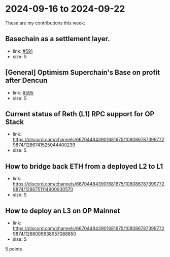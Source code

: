 # 2024-09-16 to 2024-09-22

These are my contributions this week:

## Basechain as a  settlement layer.

- link: [#591](https://github.com/ethereum-optimism/developers/discussions/591)
- size: S

## [General] Optimism Superchain's Base on profit after Dencun

- link: [#595](https://github.com/ethereum-optimism/developers/discussions/595)
- size: S

## Current status of Reth (L1) RPC support for OP Stack

- link: https://discord.com/channels/667044843901681675/1080867873997729874/1286741525044400239
- size: S

## How to bridge back ETH from a deployed L2 to L1

- link: https://discord.com/channels/667044843901681675/1080867873997729874/1286751114900930570
- size: S

## How to deploy an L3 on OP Mainnet

- link: https://discord.com/channels/667044843901681675/1080867873997729874/1286009638957088850
- size: S

5 points
